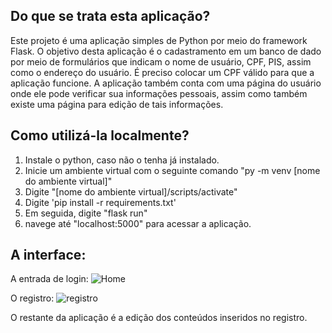 Do que se trata esta aplicação?
-------------

Este projeto é uma aplicação simples de Python por meio do framework Flask. O objetivo desta aplicação é o cadastramento
em um banco de dado por meio de formulários que indicam o nome de usuário, CPF, PIS, assim como o endereço do usuário.
É preciso colocar um CPF válido para que a aplicação funcione. A aplicação também conta com uma página do usuário onde
ele pode verificar sua informações pessoais, assim como também existe uma página para edição de tais informações. 

Como utilizá-la localmente?
---------------

1. Instale o python, caso não o tenha já instalado.
2. Inicie um ambiente virtual com o seguinte comando "py -m venv [nome do ambiente virtual]"
3. Digite "[nome do ambiente virtual]/scripts/activate"
4. Digite 'pip install -r requirements.txt'
5. Em seguida, digite "flask run"
6. navege até "localhost:5000" para acessar a aplicação.

A interface:
----------
A entrada de login:
![Home](https://github.com/dansal0807/Projeto_cadastoflask/blob/main/imagens/home.jpeg)

O registro:
![registro](https://github.com/dansal0807/Projeto_cadastoflask/blob/main/imagens/registro.jpeg)

O restante da aplicação é a edição dos conteúdos inseridos no registro.
